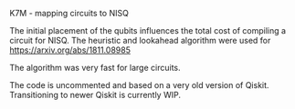 K7M - mapping circuits to NISQ

The initial placement of the qubits influences the total cost of compiling a 
circuit for NISQ. The heuristic and lookahead algorithm were used for 
https://arxiv.org/abs/1811.08985

The algorithm was very fast for large circuits. 

The code is uncommented and based on a very old version of Qiskit.
Transitioning to newer Qiskit is currently WIP.
